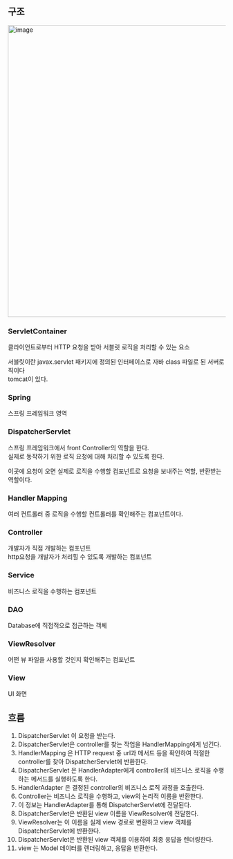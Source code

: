 ## 구조  

<img width="675" alt="image" src="https://github.com/user-attachments/assets/4f9d290e-e244-4946-960c-c6705ed66622">


### ServletContainer
클라이언트로부터 HTTP 요청을 받아 서블릿 로직을 처리할 수 있는 요소  

서블릿이란 javax.servlet 패키지에 정의된 인터페이스로 자바 class 파일로 된 서버로직이다  
tomcat이 있다.

### Spring
스프링 프레임워크 영역  

### DispatcherServlet
스프링 프레임워크에서 front Controller의 역할을 한다.  
실제로 동작하기 위한 로직 요청에 대해 처리할 수 있도록 한다.  

이곳에 요청이 오면 실제로 로직을 수행할 컴포넌트로 요청을 보내주는 역할, 반환받는 역할이다.
### Handler Mapping
여러 컨트롤러 중 로직을 수행할 컨트롤러를 확인해주는 컴포넌트이다.  

### Controller
개발자가 직접 개발하는 컴포넌트  
http요청을 개발자가 처리힐 수 있도록 개발하는 컴포넌트

### Service
비즈니스 로직을 수행하는 컴포넌트  

### DAO
Database에 직접적으로 접근하는 객체  


### ViewResolver
어떤 뷰 파일을 사용할 것인지 확인해주는 컴포넌트

### View
UI 화면






## 흐름
1. DispatcherServlet 이 요청을 받는다.
2. DispatcherServlet은 controller를 찾는 작업을 HandlerMapping에게 넘긴다.
3. HandlerMapping 은 HTTP request 중 url과 메서드 등을 확인하여 적절한 controller를 찾아 DispatcherServlet에 반환한다.
4. DispatcherServlet 은 HandlerAdapter에게 controller의 비즈니스 로직을 수행하는 메서드를 실행하도록 한다.
5. HandlerAdapter 은 결정된 controller의 비즈니스 로직 과정을 호출한다.
6. Controller는 비즈니스 로직을 수행하고, view의 논리적 이름을 반환한다.
7. 이 정보는 HandlerAdapter를 통해 DispatcherServlet에 전달된다.
6. DispatcherServlet은 반환된 view 이름을 ViewResolver에 전달한다.
7. ViewResolver는 이 이름을 실제 view 경로로 변환하고 view 객체를 DispatcherServlet에 반환한다.
8. DispatcherServlet은 반환된 view 객체를 이용하여 최종 응답을 렌더링한다.
9. view 는 Model 데이터를 렌더링하고, 응답을 반환한다.


